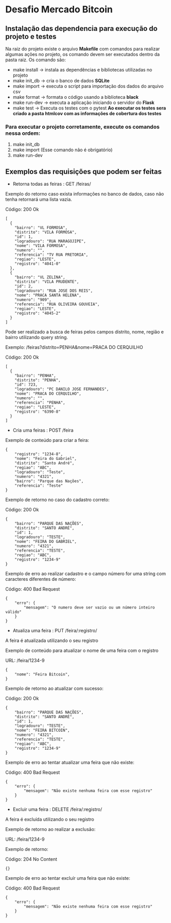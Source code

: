 # Desafio Mercado Bitcoin

## Instalação das dependencia para execução do projeto e testes
Na raiz do projeto existe o arquivo **Makefile** com comandos para realizar algumas ações no projeto, os comando devem ser executados dentro da pasta raiz. Os comando são:
* make install -> instala as dependências e bibliotecas utilizadas no projeto
* make init_db -> cria o banco de dados **SQLite**
* make import -> executa o script para importação dos dados do arquivo csv
* make format -> formata o código usando a biblioteca **black**
* make run-dev -> executa a aplicação iniciando o servidor do **Flask**
* make test -> Executa os testes com o pytest **Ao executar os testes sera criado a pasta htmlcov com as informações de cobertura dos testes**

### Para executar o projeto corretamente, execute os comandos nessa ordem:
1. make init_db
2. make import (Esse comando não é obrigatório) 
3. make run-dev

## Exemplos das requisições que podem ser feitas

* Retorna todas as feiras : GET /feiras/

Exemplo do retorno caso exista informações no banco de dados, caso não tenha retornará uma lista vazia.

Código: 200 Ok

```
[
  {
    "bairro": "VL FORMOSA", 
    "distrito": "VILA FORMOSA", 
    "id": 1, 
    "logradouro": "RUA MARAGOJIPE", 
    "nome": "VILA FORMOSA", 
    "numero": "", 
    "referencia": "TV RUA PRETORIA", 
    "regiao": "LESTE", 
    "registro": "4041-0"
  }, 
  {
    "bairro": "VL ZELINA", 
    "distrito": "VILA PRUDENTE", 
    "id": 2, 
    "logradouro": "RUA JOSE DOS REIS", 
    "nome": "PRACA SANTA HELENA", 
    "numero": "909", 
    "referencia": "RUA OLIVEIRA GOUVEIA", 
    "regiao": "LESTE", 
    "registro": "4045-2"
  }
]
```
Pode ser realizado a busca de feiras pelos campos distrito, nome, região e bairro utilizando query string.

Exemplo: /feiras?distrito=PENHA&nome=PRACA DO CERQUILHO

Código: 200 Ok

```
[
  {
    "bairro": "PENHA", 
    "distrito": "PENHA", 
    "id": 723, 
    "logradouro": "PC DANILO JOSE FERNANDES", 
    "nome": "PRACA DO CERQUILHO", 
    "numero": "", 
    "referencia": "PENHA", 
    "regiao": "LESTE", 
    "registro": "6390-8"
  }
]
```

* Cria uma feiras : POST /feira

Exemplo de conteúdo para criar a feira:
```
{
    "registro": "1234-8",
    "nome": "Feira do Gabriel",
    "distrito": "Santo André",
    "regiao": "ABC",
    "logradouro": "Teste",
    "numero": "4321",
    "bairro": "Parque das Nações",
    "referencia": "Teste"
}
```

Exemplo de retorno no caso do cadastro correto:

Código: 200 Ok

```
{
    "bairro": "PARQUE DAS NAÇÕES",
    "distrito": "SANTO ANDRÉ",
    "id": 1,
    "logradouro": "TESTE",
    "nome": "FEIRA DO GABRIEL",
    "numero": "4321",
    "referencia": "TESTE",
    "regiao": "ABC",
    "registro": "1234-9"
}
```

Exemplo de erro ao realizar cadastro e o campo número for uma string com caracteres diferentes de número:

Código: 400 Bad Request

```
{
    "erro": {
        "mensagem": "O numero deve ser vazio ou um número inteiro válido"
    }
}
```
* Atualiza uma feira : PUT /feira/:registro/

A feira é atualizada utilizando o seu registro

Exemplo de conteúdo para atualizar o nome de uma feira com o registro 

URL: /feira/1234-9
```
{
    "nome": "Feira Bitcoin",
}
```

Exemplo de retorno ao atualizar com sucesso:

Código: 200 Ok

```
{
    "bairro": "PARQUE DAS NAÇÕES",
    "distrito": "SANTO ANDRÉ",
    "id": 1,
    "logradouro": "TESTE",
    "nome": "FEIRA BITCOIN",
    "numero": "4321",
    "referencia": "TESTE",
    "regiao": "ABC",
    "registro": "1234-9"
}
```

Exemplo de erro ao tentar atualizar uma feira que não existe:

Código: 400 Bad Request

```
{
    "erro": {
        "mensagem": "Não existe nenhuma feira com esse registro"
    }
}
```

* Excluir uma feira : DELETE /feira/:registro/

A feira é excluída utilizando o seu registro

Exemplo de retorno ao realizar a exclusão:

URL: /feira/1234-9

Exemplo de retorno:

Código: 204 No Content

```
{}
```

Exemplo de erro ao tentar excluír uma feira que não existe:

Código: 400 Bad Request

```
{
    "erro": {
        "mensagem": "Não existe nenhuma feira com esse registro"
    }
}
```